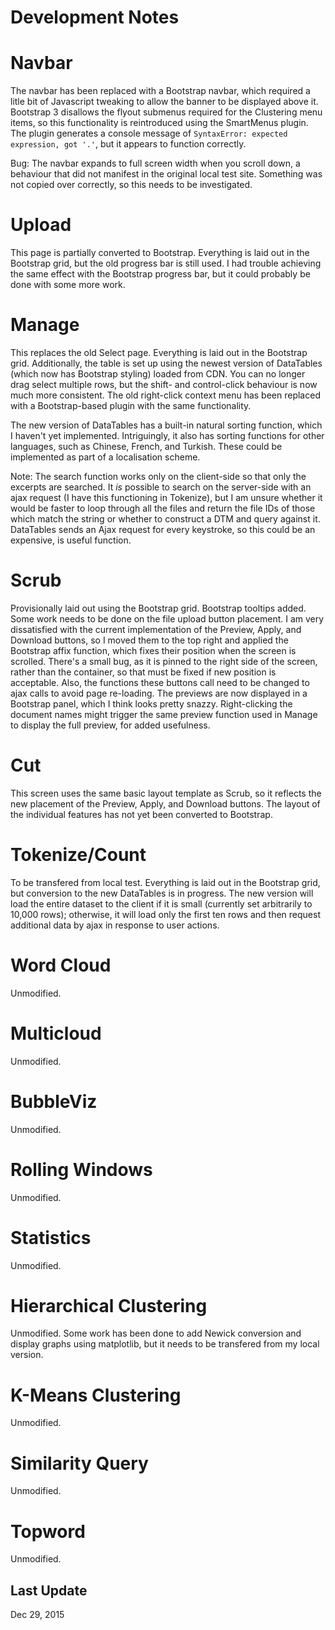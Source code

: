 # Development Notes
# Navbar
The navbar has been replaced with a Bootstrap navbar, which required a litle bit of Javascript tweaking to allow the banner to be displayed above it. Bootstrap 3 disallows the flyout submenus required for the Clustering menu items, so this functionality is reintroduced using the SmartMenus plugin. The plugin generates a console message of `SyntaxError: expected expression, got '.'`, but it appears to function correctly.

Bug: The navbar expands to full screen width when you scroll down, a behaviour that did not manifest in the original local test site. Something was not copied over correctly, so this needs to be investigated. 

# Upload
This page is partially converted to Bootstrap. Everything is laid out in the Bootstrap grid, but the old progress bar is still used. I had trouble achieving the same effect with the Bootstrap progress bar, but it could probably be done with some more work.

# Manage
This replaces the old Select page. Everything is laid out in the Bootstrap grid. Additionally, the table is set up using the newest version of DataTables (which now has Bootstrap styling) loaded from CDN. You can no longer drag select multiple rows, but the shift- and control-click behaviour is now much more consistent. The old right-click context menu has been replaced with a Bootstrap-based plugin with the same functionality.

The new version of DataTables has a built-in natural sorting function, which I haven't yet implemented. Intriguingly, it also has sorting functions for other languages, such as Chinese, French, and Turkish. These could be implemented as part of a localisation scheme.

Note: The search function works only on the client-side so that only the excerpts are searched. It _is_ possible to search on the server-side with an ajax request (I have this functioning in Tokenize), but I am unsure whether it would be faster to loop through all the files and return the file IDs of those which match the string or whether to construct a DTM and query against it. DataTables sends an Ajax request for every keystroke, so this could be an expensive, is useful function.

# Scrub
Provisionally laid out using the Bootstrap grid. Bootstrap tooltips added. Some work needs to be done on the file upload button placement. I am very dissatisfied with the current implementation of the Preview, Apply, and Download buttons, so I moved them to the top right and applied the Bootstrap affix function, which fixes their position when the screen is scrolled. There's a small bug, as it is pinned to the right side of the screen, rather than the container, so that must be fixed if new position is acceptable. Also, the functions these buttons call need to be changed to ajax calls to avoid page re-loading. The previews are now displayed in a Bootstrap panel, which I think looks pretty snazzy. Right-clicking the document names might trigger the same preview function used in Manage to display the full preview, for added usefulness.

# Cut
This screen uses the same basic layout template as Scrub, so it reflects the new placement of the Preview, Apply, and Download buttons. The layout of the individual features has not yet been converted to Bootstrap.

# Tokenize/Count
To be transfered from local test. Everything is laid out in the Bootstrap grid, but conversion to the new DataTables is in progress. The new version will load the entire dataset to the client if it is small (currently set arbitrarily to 10,000 rows); otherwise, it will load only the first ten rows and then request additional data by ajax in response to user actions.

# Word Cloud
Unmodified.

# Multicloud
Unmodified.

# BubbleViz
Unmodified.

# Rolling Windows
Unmodified.

# Statistics
Unmodified.

# Hierarchical Clustering
Unmodified. Some work has been done to add Newick conversion and display graphs using matplotlib, but it needs to be transfered from my local version.

# K-Means Clustering
Unmodified.

# Similarity Query
Unmodified.

# Topword
Unmodified.

## Last Update
Dec 29, 2015